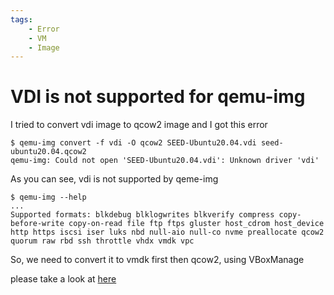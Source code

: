 ```yaml
---
tags:
    - Error
    - VM
    - Image
---
```

# VDI is not supported for qemu-img

I tried to convert vdi image to qcow2 image and I got this error

```
$ qemu-img convert -f vdi -O qcow2 SEED-Ubuntu20.04.vdi seed-ubuntu20.04.qcow2
qemu-img: Could not open 'SEED-Ubuntu20.04.vdi': Unknown driver 'vdi'
```

As you can see, vdi is not supported by qeme-img

```
$ qemu-img --help
...
Supported formats: blkdebug blklogwrites blkverify compress copy-before-write copy-on-read file ftp ftps gluster host_cdrom host_device http https iscsi iser luks nbd null-aio null-co nvme preallocate qcow2 quorum raw rbd ssh throttle vhdx vmdk vpc
```

So, we need to convert it to vmdk first then qcow2, using VBoxManage

please take a look at [here](../../VM/convert-images.md)